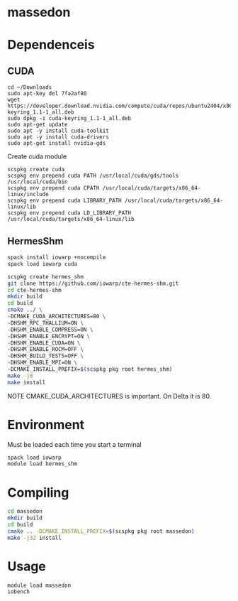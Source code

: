 # massedon

# Dependenceis

## CUDA
```
cd ~/Downloads
sudo apt-key del 7fa2af80
wget https://developer.download.nvidia.com/compute/cuda/repos/ubuntu2404/x86_64/cuda-keyring_1.1-1_all.deb
sudo dpkg -i cuda-keyring_1.1-1_all.deb
sudo apt-get update
sudo apt -y install cuda-toolkit
sudo apt -y install cuda-drivers
sudo apt-get install nvidia-gds
```

Create cuda module
```
scspkg create cuda
scspkg env prepend cuda PATH /usr/local/cuda/gds/tools /usr/local/cuda/bin
scspkg env prepend cuda CPATH /usr/local/cuda/targets/x86_64-linux/include
scspkg env prepend cuda LIBRARY_PATH /usr/local/cuda/targets/x86_64-linux/lib
scspkg env prepend cuda LD_LIBRARY_PATH /usr/local/cuda/targets/x86_64-linux/lib
```
## HermesShm

```bash
spack install iowarp +nocompile
spack load iowarp cuda
```

```bash
scspkg create hermes_shm
git clone https://github.com/iowarp/cte-hermes-shm.git
cd cte-hermes-shm
mkdir build
cd build
cmake ../ \
-DCMAKE_CUDA_ARCHITECTURES=80 \
-DHSHM_RPC_THALLIUM=ON \
-DHSHM_ENABLE_COMPRESS=ON \
-DHSHM_ENABLE_ENCRYPT=ON \
-DHSHM_ENABLE_CUDA=ON \
-DHSHM_ENABLE_ROCM=OFF \
-DHSHM_BUILD_TESTS=OFF \
-DHSHM_ENABLE_MPI=ON \
-DCMAKE_INSTALL_PREFIX=$(scspkg pkg root hermes_shm)
make -j8
make install
```

NOTE CMAKE_CUDA_ARCHITECTURES is important. On Delta it is 80.

# Environment

Must be loaded each time you start a terminal
```bash
spack load iowarp
module load hermes_shm
```

# Compiling 

```bash
cd massedon
mkdir build
cd build
cmake .. -DCMAKE_INSTALL_PREFIX=$(scspkg pkg root massedon)
make -j32 install
```

# Usage
```bash
module load massedon
iobench
```

